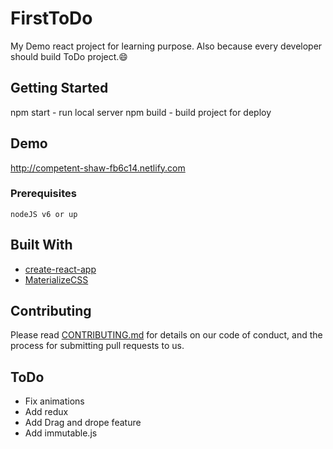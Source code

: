 # FirstToDo

My Demo react project for learning purpose. Also because every developer should build ToDo project.😄

## Getting Started

npm start - run local server
npm build - build project for deploy

## Demo

http://competent-shaw-fb6c14.netlify.com

### Prerequisites

```
nodeJS v6 or up
```

## Built With

* [create-react-app](https://github.com/facebook/create-react-app)
* [MaterializeCSS](http://materializecss.com/)

## Contributing

Please read [CONTRIBUTING.md](https://gist.github.com/PurpleBooth/b24679402957c63ec426) for details on our code of conduct, and the process for submitting pull requests to us.

## ToDo

* Fix animations
* Add redux
* Add Drag and drope feature
* Add immutable.js

